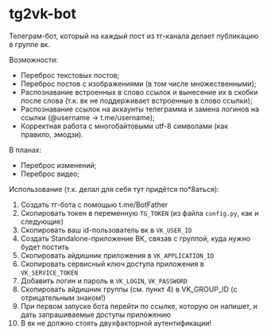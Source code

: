 # tg2vk-bot

Телеграм-бот, который на каждый пост из тг-канала делает публикацию в группе вк.

Возможности:
- Переброс текстовых постов;
- Переброс постов с изображениями (в том числе множественными);
- Распознавание встроенных в слово ссылок и вынесение их в скобки после слова
  (т.к. вк не поддерживает встроенные в слово ссылки);
- Распознавание ссылок на аккаунты телеграмма и замена логинов на ссылки
  (@username -> t.me/username);
- Корректная работа с многобайтовыми utf-8 символами (как правило, эмодзи).

В планах:
- Переброс изменений;
- Переброс видео;

Использование (т.к. делал для себя тут придётся по*8аться):
1. Создать тг-бота с помощью t.me/BotFather
2. Скопировать токен в переменную `TG_TOKEN` (из файла `config.py`, как и
   следующие)
3. Скопировать ваш id-пользователь вк в `VK_USER_ID`
4. Создать Standalone-приложение ВК, связав с группой, куда нужно будет постить
5. Скопировать айдишник приложения в `VK_APPLICATION_ID`
6. Скопировать сервисный ключ доступа приложения в `VK_SERVICE_TOKEN`
7. Добавить логин и пароль в `VK_LOGIN`, `VK_PASSWORD`
8. Скопировать айдишник группы (см. пункт 4) в VK_GROUP_ID (с отрицательным
   знаком!)
9. При первом запуске бота перейти по ссылке, которую он напишет, и дать
   запрашиваемые доступы приложению
10. В вк не должно стоять двухфакторной аутентификации!
